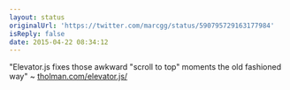 ```yaml
---
layout: status
originalUrl: 'https://twitter.com/marcgg/status/590795729163177984'
isReply: false
date: 2015-04-22 08:34:12
---
```


"Elevator.js fixes those awkward "scroll to top" moments the old fashioned way" ~ [tholman.com/elevator.js/](http://tholman.com/elevator.js/)
